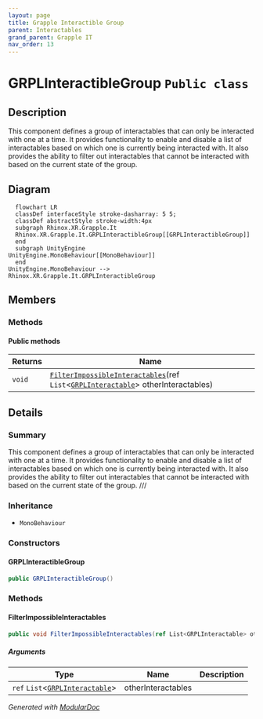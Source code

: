 ```yaml
---
layout: page
title: Grapple Interactible Group
parent: Interactables
grand_parent: Grapple IT
nav_order: 13
---
```


# GRPLInteractibleGroup `Public class`

## Description

This component defines a group of interactables that can only be interacted with one at a time. It provides
functionality to enable and disable a list of interactables based on which one is currently being interacted
with. It also provides the ability to filter out interactables that cannot be interacted with based on the
current state of the group.

## Diagram

```mermaid
  flowchart LR
  classDef interfaceStyle stroke-dasharray: 5 5;
  classDef abstractStyle stroke-width:4px
  subgraph Rhinox.XR.Grapple.It
  Rhinox.XR.Grapple.It.GRPLInteractibleGroup[[GRPLInteractibleGroup]]
  end
  subgraph UnityEngine
UnityEngine.MonoBehaviour[[MonoBehaviour]]
  end
UnityEngine.MonoBehaviour --> Rhinox.XR.Grapple.It.GRPLInteractibleGroup
```

## Members

### Methods

#### Public  methods

| Returns | Name                                                                                                                                                                  |
|---------|-----------------------------------------------------------------------------------------------------------------------------------------------------------------------|
| `void`  | [`FilterImpossibleInteractables`](#filterimpossibleinteractables)(ref `List`&lt;[`GRPLInteractable`](./rhinoxxrgrappleit-GRPLInteractable)&gt; otherInteractables) |

## Details

### Summary

This component defines a group of interactables that can only be interacted with one at a time. It provides
functionality to enable and disable a list of interactables based on which one is currently being interacted
with. It also provides the ability to filter out interactables that cannot be interacted with based on the
current state of the group. ///

### Inheritance

- `MonoBehaviour`

### Constructors

#### GRPLInteractibleGroup

```csharp
public GRPLInteractibleGroup()
```

### Methods

#### FilterImpossibleInteractables

```csharp
public void FilterImpossibleInteractables(ref List<GRPLInteractable> otherInteractables)
```

##### Arguments

| Type                                                                              | Name               | Description |
|-----------------------------------------------------------------------------------|--------------------|-------------|
| `ref` `List`&lt;[`GRPLInteractable`](./rhinoxxrgrappleit-GRPLInteractable)&gt; | otherInteractables |             |

*Generated with* [*ModularDoc*](https://github.com/hailstorm75/ModularDoc)
